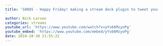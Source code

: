 ```yaml
---
title: 'S0085 - Happy Friday! making a stream deck plugin to tweet your current stream title
'
author: Nick Larsen
categories: streams
youtube_url: 'https://www.youtube.com/watch?v=yYs66MzyoPg'
youtube_embed: 'https://www.youtube.com/embed/yYs66MzyoPg'
date: 2019-10-30 21:55:22
---
```


